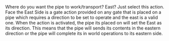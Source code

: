 <lore>
Where do you want the pipe to work/transport? East? Just select this action.
</lore>
<no_lore>
Face the East Side is a gate action provided on any gate that is placed on a pipe which requires a direction to be set to operate and the east is a valid one.
</no_lore>

<chapter name="Setting the Direction"/>
When the action is activated, the pipe its placed on will set the East as its direction.
This means that the pipe will sends its contents in the eastern direction or the pipe will complete its in world operations to its eastern side.